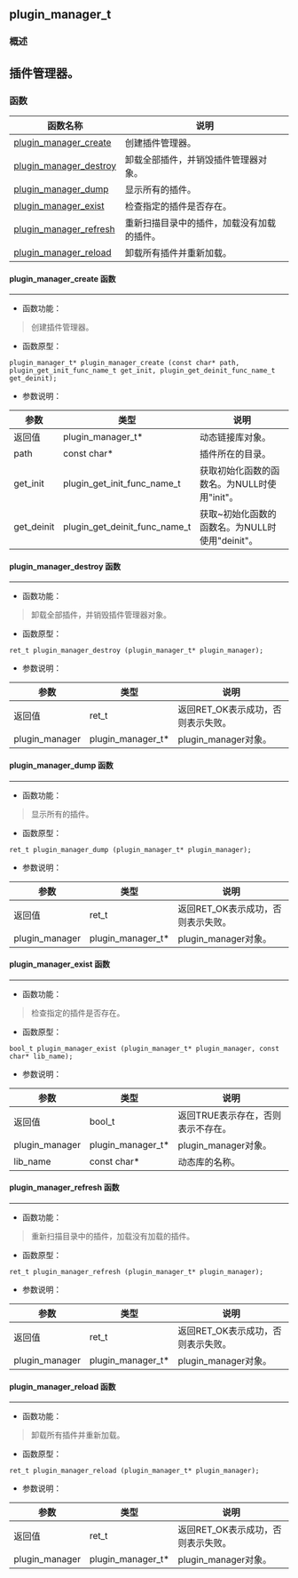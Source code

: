 ## plugin\_manager\_t
### 概述
插件管理器。
----------------------------------
### 函数
<p id="plugin_manager_t_methods">

| 函数名称 | 说明 | 
| -------- | ------------ | 
| <a href="#plugin_manager_t_plugin_manager_create">plugin\_manager\_create</a> | 创建插件管理器。 |
| <a href="#plugin_manager_t_plugin_manager_destroy">plugin\_manager\_destroy</a> | 卸载全部插件，并销毁插件管理器对象。 |
| <a href="#plugin_manager_t_plugin_manager_dump">plugin\_manager\_dump</a> | 显示所有的插件。 |
| <a href="#plugin_manager_t_plugin_manager_exist">plugin\_manager\_exist</a> | 检查指定的插件是否存在。 |
| <a href="#plugin_manager_t_plugin_manager_refresh">plugin\_manager\_refresh</a> | 重新扫描目录中的插件，加载没有加载的插件。 |
| <a href="#plugin_manager_t_plugin_manager_reload">plugin\_manager\_reload</a> | 卸载所有插件并重新加载。 |
#### plugin\_manager\_create 函数
-----------------------

* 函数功能：

> <p id="plugin_manager_t_plugin_manager_create">创建插件管理器。

* 函数原型：

```
plugin_manager_t* plugin_manager_create (const char* path, plugin_get_init_func_name_t get_init, plugin_get_deinit_func_name_t get_deinit);
```

* 参数说明：

| 参数 | 类型 | 说明 |
| -------- | ----- | --------- |
| 返回值 | plugin\_manager\_t* | 动态链接库对象。 |
| path | const char* | 插件所在的目录。 |
| get\_init | plugin\_get\_init\_func\_name\_t | 获取初始化函数的函数名。为NULL时使用"init"。 |
| get\_deinit | plugin\_get\_deinit\_func\_name\_t | 获取~初始化函数的函数名。为NULL时使用"deinit"。 |
#### plugin\_manager\_destroy 函数
-----------------------

* 函数功能：

> <p id="plugin_manager_t_plugin_manager_destroy">卸载全部插件，并销毁插件管理器对象。

* 函数原型：

```
ret_t plugin_manager_destroy (plugin_manager_t* plugin_manager);
```

* 参数说明：

| 参数 | 类型 | 说明 |
| -------- | ----- | --------- |
| 返回值 | ret\_t | 返回RET\_OK表示成功，否则表示失败。 |
| plugin\_manager | plugin\_manager\_t* | plugin\_manager对象。 |
#### plugin\_manager\_dump 函数
-----------------------

* 函数功能：

> <p id="plugin_manager_t_plugin_manager_dump">显示所有的插件。

* 函数原型：

```
ret_t plugin_manager_dump (plugin_manager_t* plugin_manager);
```

* 参数说明：

| 参数 | 类型 | 说明 |
| -------- | ----- | --------- |
| 返回值 | ret\_t | 返回RET\_OK表示成功，否则表示失败。 |
| plugin\_manager | plugin\_manager\_t* | plugin\_manager对象。 |
#### plugin\_manager\_exist 函数
-----------------------

* 函数功能：

> <p id="plugin_manager_t_plugin_manager_exist">检查指定的插件是否存在。

* 函数原型：

```
bool_t plugin_manager_exist (plugin_manager_t* plugin_manager, const char* lib_name);
```

* 参数说明：

| 参数 | 类型 | 说明 |
| -------- | ----- | --------- |
| 返回值 | bool\_t | 返回TRUE表示存在，否则表示不存在。 |
| plugin\_manager | plugin\_manager\_t* | plugin\_manager对象。 |
| lib\_name | const char* | 动态库的名称。 |
#### plugin\_manager\_refresh 函数
-----------------------

* 函数功能：

> <p id="plugin_manager_t_plugin_manager_refresh">重新扫描目录中的插件，加载没有加载的插件。

* 函数原型：

```
ret_t plugin_manager_refresh (plugin_manager_t* plugin_manager);
```

* 参数说明：

| 参数 | 类型 | 说明 |
| -------- | ----- | --------- |
| 返回值 | ret\_t | 返回RET\_OK表示成功，否则表示失败。 |
| plugin\_manager | plugin\_manager\_t* | plugin\_manager对象。 |
#### plugin\_manager\_reload 函数
-----------------------

* 函数功能：

> <p id="plugin_manager_t_plugin_manager_reload">卸载所有插件并重新加载。

* 函数原型：

```
ret_t plugin_manager_reload (plugin_manager_t* plugin_manager);
```

* 参数说明：

| 参数 | 类型 | 说明 |
| -------- | ----- | --------- |
| 返回值 | ret\_t | 返回RET\_OK表示成功，否则表示失败。 |
| plugin\_manager | plugin\_manager\_t* | plugin\_manager对象。 |
